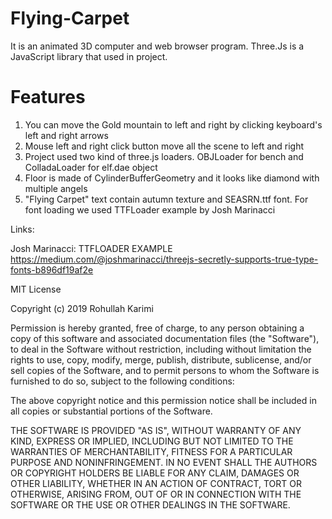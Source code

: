 # Flying-Carpet
It is an animated 3D computer and web browser program. Three.Js is a JavaScript library that used in project. 


# Features
1. You can move the Gold mountain to left and right by clicking keyboard's left and right arrows 
2. Mouse left and right click button move all the scene to left and right 
3. Project used two kind of three.js loaders. OBJLoader for bench and ColladaLoader for elf.dae object
4. Floor is made of CylinderBufferGeometry and it looks like diamond with multiple angels
5. "Flying Carpet" text contain autumn texture and SEASRN.ttf font. For font loading we used TTFLoader example by Josh Marinacci


Links:

Josh Marinacci: TTFLOADER EXAMPLE 
https://medium.com/@joshmarinacci/threejs-secretly-supports-true-type-fonts-b896df19af2e






MIT License

Copyright (c) 2019 Rohullah Karimi

Permission is hereby granted, free of charge, to any person obtaining a copy
of this software and associated documentation files (the "Software"), to deal
in the Software without restriction, including without limitation the rights
to use, copy, modify, merge, publish, distribute, sublicense, and/or sell
copies of the Software, and to permit persons to whom the Software is
furnished to do so, subject to the following conditions:

The above copyright notice and this permission notice shall be included in all
copies or substantial portions of the Software.

THE SOFTWARE IS PROVIDED "AS IS", WITHOUT WARRANTY OF ANY KIND, EXPRESS OR
IMPLIED, INCLUDING BUT NOT LIMITED TO THE WARRANTIES OF MERCHANTABILITY,
FITNESS FOR A PARTICULAR PURPOSE AND NONINFRINGEMENT. IN NO EVENT SHALL THE
AUTHORS OR COPYRIGHT HOLDERS BE LIABLE FOR ANY CLAIM, DAMAGES OR OTHER
LIABILITY, WHETHER IN AN ACTION OF CONTRACT, TORT OR OTHERWISE, ARISING FROM,
OUT OF OR IN CONNECTION WITH THE SOFTWARE OR THE USE OR OTHER DEALINGS IN THE
SOFTWARE.
